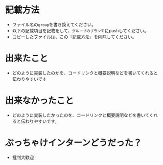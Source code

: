 # 記載方法
* ファイル名の`group`を書き換えてください。
* 以下の記載項目を記載をして、`グループのブランチ`にpushしてください。
* コピーしたファイルは、この「記載方法」を削除してください。

# 出来たこと
* どのように実装したのかを、コードリンクと概要説明などを書いてくれると伝わりやすいです

# 出来なかったこと
* どのように実装したかったのを、コードリンクと概要説明などを書いてくれると伝わりやすいです。

# ぶっちゃけインターンどうだった？
* 批判大歓迎！
